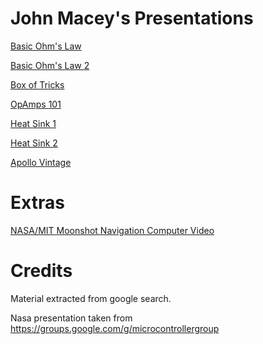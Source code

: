 # John Macey's Presentations

[Basic Ohm's Law](https://github.com/microcontrollersig/johnmaceypresentations/raw/master/BASICS_DWG.jpg)

[Basic Ohm's Law 2](https://github.com/microcontrollersig/johnmaceypresentations/blob/master/BASICS2_DWG.jpg)

[Box of Tricks](https://github.com/microcontrollersig/johnmaceypresentations/blob/master/JGBOT.pdf)

[OpAmps 101](https://github.com/microcontrollersig/johnmaceypresentations/blob/master/OPAMPS_101.pdf)

[Heat Sink 1](https://github.com/microcontrollersig/johnmaceypresentations/blob/master/heatsink.pdf)

[Heat Sink 2](https://github.com/microcontrollersig/johnmaceypresentations/blob/master/heatsink2.pdf)

[Apollo Vintage](https://github.com/microcontrollersig/johnmaceypresentations/blob/master/ApolloVintage.pdf)

# Extras

[NASA/MIT Moonshot Navigation Computer Video](https://www.youtube.com/watch?v=9YA7X5we8ng)

# Credits

Material extracted from google search.

Nasa presentation taken from https://groups.google.com/g/microcontrollergroup
